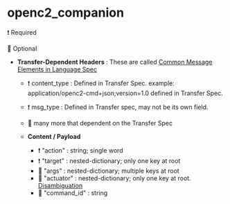 # openc2_companion

 
:exclamation: Required

:small_blue_diamond: Optional

 

* **Transfer-Dependent Headers** : These are called [Common Message Elements in Language Spec](https://docs.oasis-open.org/openc2/oc2ls/v1.0/cs02/oc2ls-v1.0-cs02.html#32-message)
  * :exclamation: content_type : Defined in Transfer Spec. example: application/openc2-cmd+json;version=1.0 defined in Transfer Spec.
  * :exclamation: msg_type : Defined in Transfer spec, may not be its own field.
  * :small_blue_diamond: many more that dependent on the Transfer Spec
 
  * **Content / Payload**
    * :exclamation: "action" : string; single word
    * :exclamation: "target" : nested-dictionary; only one key at root
    * :small_blue_diamond: "args"  : nested-dictionary; multiple keys at root
    * :small_blue_diamond: "actuator" : nested-dictionary; only one key at root. [Disambiguation](/disambiguation/actuator.md)
    * :small_blue_diamond: "command_id" : string
